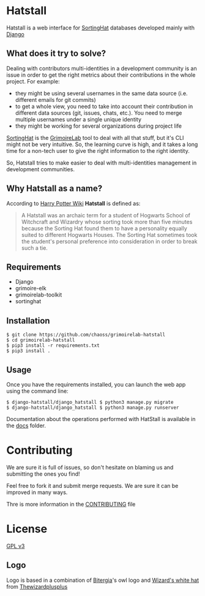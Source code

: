 # Hatstall

Hatstall is a web interface for [SortingHat](http://github.com/grimoirelab/sortinghat) databases developed mainly with [Django](https://www.djangoproject.com/)

## What does it try to solve?

Dealing with contributors multi-identities in a development community is an issue in order to get the right metrics about their contributions in the whole project. For example:
* they might be using several usernames in the same data source (i.e. different emails for git commits)
* to get a whole view, you need to take into account their contribution in different data sources (git, issues, chats, etc.). You need to merge multiple usernames under a single unique identity
* they might be working for several organizations during project life

[SortingHat](http://github.com/grimoirelab/sortinghat) is the [GrimoireLab](https://grimoirelab.github.io) tool to deal with all that stuff, but it's CLI might not be very intuitive. So, the learning curve is high, and it takes a long time for a non-tech user to give the right  information to the right identity.

So, Hatstall tries to make easier to deal with multi-identities management in development communities.

## Why Hatstall as a name?

According to [Harry Potter Wiki](http://harrypotter.wikia.com/wiki/Hatstall) **Hatstall** is defined as:

> A Hatstall was an archaic term for a student of Hogwarts School of Witchcraft and Wizardry whose sorting took more than five minutes because the Sorting Hat found them to have a personality equally suited to different Hogwarts Houses. The Sorting Hat sometimes took the student's personal preference into consideration in order to break such a tie.

## Requirements

* Django
* grimoire-elk
* grimoirelab-toolkit
* sortinghat

## Installation

```buildoutcfg
$ git clone https://github.com/chaoss/grimoirelab-hatstall
$ cd grimoirelab-hatstall
$ pip3 install -r requirements.txt
$ pip3 install .
```

## Usage

Once you have the requirements installed, you can launch the web app using the command line:

```
$ django-hatstall/django_hatstall $ python3 manage.py migrate
$ django-hatstall/django_hatstall $ python3 manage.py runserver
```

Documentation about the operations performed with HatStall is available in the [docs](docs/README.md) folder.

# Contributing

We are sure it is full of issues, so don't hesitate on blaming us and submitting the ones you find!

Feel free to fork it and submit merge requests. We are sure it can be improved in many ways.

Thre is more information in the [CONTRIBUTING](CONTRIBUTING.md) file

# License

[GPL v3](LICENSE)

## Logo

Logo is based in a combination of [Bitergia](http://bitergia.com)'s owl logo and [Wizard's white hat](https://openclipart.org/detail/245968/wizards-white-hat) from [Thewizardplusplus](https://openclipart.org/user-detail/thewizardplusplus)
